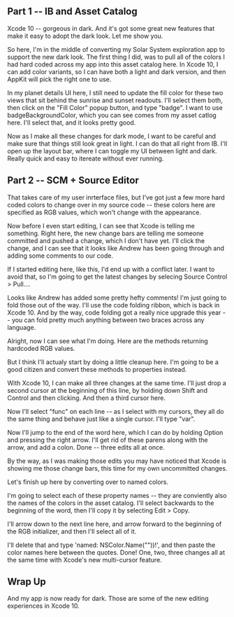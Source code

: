 ## Part 1 -- IB and Asset Catalog

Xcode 10 -- gorgeous in dark. And it's got some great new features that make it easy to adopt the dark look. Let me show you.

So here, I'm in the middle of converting my Solar System exploration app to support the new dark look. The first thing I did, was to pull all of the colors I had hard coded across my app into this asset catalog here. In Xcode 10, I can add color variants, so I can have both a light and dark version, and then AppKit will pick the right one to use.

In my planet details UI here, I still need to update the fill color for these two views that sit behind the sunrise and sunset readouts. I'll select them both, then click on the "Fill Color" popup button, and type "badge". I want to use badgeBackgroundColor, which you can see comes from my asset catlog here. I'll select that, and it looks pretty good.

Now as I make all these changes for dark mode, I want to be careful and make sure that things still look great in light. I can do that all right from IB. I'll open up the layout bar, where I can toggle my UI between light and dark. Really quick and easy to itereate without ever running.

## Part 2 -- SCM + Source Editor

That takes care of my user inrterface files, but I've got just a few more hard coded colors to change over in my source code -- these colors here are specified as RGB values, which won't change with the appearance.

Now before I even start editing, I can see that Xcode is telling me something. Right here, the new change bars are telling me someone committed and pushed a change, which I don't have yet. I'll click the change, and I can see that it looks like Andrew has been going through and adding some comments to our code.

If I started editing here, like this, I'd end up with a conflict later. I want to avoid that, so I'm going to get the latest changes by selecing Source Control > Pull….

Looks like Andrew has added some pretty hefty comments! I'm just going to fold those out of the way. I'll use the code folding ribbon, which is back in Xcode 10. And by the way, code folding got a really nice upgrade this year -- you can fold pretty much anything between two braces across any language.

Alright, now I can see what I'm doing. Here are the methods returning hardcoded RGB values.

But I think I'll actualy start by doing a little cleanup here. I'm going to be a good citizen and convert these methods to properties instead.

With Xcode 10, I can make all three changes at the same time. I'll just drop a second cursor at the beginning of this line, by holding down Shift and Control and then clicking. And then a third cursor here.

Now I'll select "func" on each line -- as I select with my cursors, they all do the same thing and behave just like a single cursor. I'll type "var".

Now I'll jump to the end of the word here, which I can do by holding Option and pressing the right arrow. I'll get rid of these parens along with the arrow, and add a colon. Done -- three edits all at once.

By the way, as I was making those edits you may have noticed that Xcode is showing me those change bars, this time for my own uncommitted changes.

Let's finish up here by converting over to named colors.

I'm going to select each of these property names -- they are conviently also the names of the colors in the asset catalog. I'll select backwards to the beginning of the word, then I'll copy it by selecting Edit > Copy.

I'll arrow down to the next line here, and arrow forward to the beginning of the RGB initializer, and then I'll select all of it.

I'll delete that and type 'named: NSColor.Name(""))!', and then paste the color names here between the quotes. Done! One, two, three changes all at the same time with Xcode's new multi-cursor feature.

## Wrap Up
And my app is now ready for dark. Those are some of the new editing experiences in Xcode 10.
